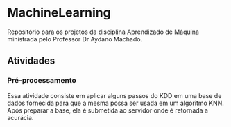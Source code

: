 # MachineLearning

Repositório para os projetos da disciplina Aprendizado de Máquina ministrada pelo Professor Dr Aydano Machado.

## Atividades

### Pré-processamento

Essa atividade consiste em aplicar alguns passos do KDD em uma base de dados fornecida para que a mesma possa ser usada em um algoritmo KNN. Após preparar a base, ela é submetida ao servidor onde é retornada a acurácia.
